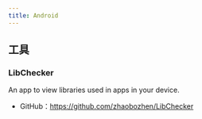 ```yaml
---
title: Android
---
```


## 工具

### LibChecker

An app to view libraries used in apps in your device.

- GitHub：https://github.com/zhaobozhen/LibChecker
